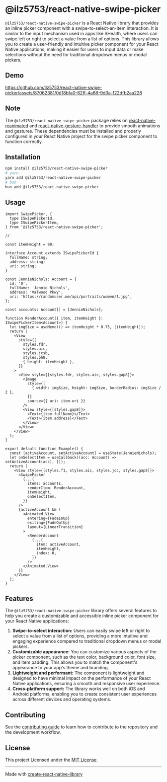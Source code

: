 # @ilz5753/react-native-swipe-picker

`@ilz5753/react-native-swipe-picker` is a React Native library that provides an inline picker component with a swipe-to-select-an-item interaction. It is similar to the input mechanism used in apps like SHealth, where users can swipe left or right to select a value from a list of options.
This library allows you to create a user-friendly and intuitive picker component for your React Native applications, making it easier for users to input data or make selections without the need for traditional dropdown menus or modal pickers.

## Demo

https://github.com/ilz5753/react-native-swipe-picker/assets/87062381/0d18bfa0-62ff-4a68-9d3a-f22dfb2aa228

## Note

The `@ilz5753/react-native-swipe-picker` package relies on [react-native-reanimated](https://docs.swmansion.com/react-native-reanimated/docs/fundamentals/getting-started/#installation) and [react-native-gesture-handler](https://docs.swmansion.com/react-native-gesture-handler/docs/fundamentals/installation) to provide smooth animations and gestures. These dependencies must be installed and properly configured in your React Native project for the swipe picker component to function correctly.

## Installation

```sh
npm install @ilz5753/react-native-swipe-picker
# yarn
yarn add @ilz5753/react-native-swipe-picker
# bun
bun add @ilz5753/react-native-swipe-picker
```

## Usage

```tsx
import SwipePicker, {
  type ISwipePickerId,
  type ISwipePickerItem,
} from '@ilz5753/react-native-swipe-picker';

//

const itemHeight = 90;

interface Account extends ISwipePickerId {
  fullName: string;
  address: string;
  uri: string;
}

const JennieNichols: Account = {
  id: '0',
  fullName: 'Jennie Nichols',
  address: 'Valwood Pkwy',
  uri: 'https://randomuser.me/api/portraits/women/1.jpg',
};

const accounts: Account[] = [JennieNichols];

function RenderAccount({ item, itemHeight }: ISwipePickerItem<Account>) {
  let imgSize = useMemo(() => itemHeight * 0.75, [itemHeight]);
  return (
    <View
      style={[
        styles.fdr,
        styles.aic,
        styles.jcsb,
        styles.ph8,
        { height: itemHeight },
      ]}
    >
      <View style={[styles.fdr, styles.aic, styles.gap8]}>
        <Image
          style={[
            { width: imgSize, height: imgSize, borderRadius: imgSize / 2 },
          ]}
          source={{ uri: item.uri }}
        />
        <View style={[styles.gap8]}>
          <Text>{item.fullName}</Text>
          <Text>{item.address}</Text>
        </View>
      </View>
    </View>
  );
}

export default function Example() {
  const [activeAccount, setActiveAccount] = useState(JennieNichols);
  let onSelectItem = useCallback((acc: Account) => setActiveAccount(acc), []);
  return (
    <View style={[styles.f1, styles.aic, styles.jcc, styles.gap8]}>
      <SwipePicker
        {...{
          items: accounts,
          renderItem: RenderAccount,
          itemHeight,
          onSelectItem,
        }}
      />
      {activeAccount && (
        <Animated.View
          entering={FadeInUp}
          exiting={FadeOutUp}
          layout={LinearTransition}
        >
          <RenderAccount
            {...{
              item: activeAccount,
              itemHeight,
              index: 0,
            }}
          />
        </Animated.View>
      )}
    </View>
  );
}
```

## Features

The `@ilz5753/react-native-swipe-picker` library offers several features to help you create a customizable and accessible inline picker component for your React Native applications:

1. **Swipe-to-select interaction:** Users can easily swipe left or right to select a value from a list of options, providing a more intuitive and engaging experience compared to traditional dropdown menus or modal pickers.
2. **Customizable appearance:** You can customize various aspects of the picker component, such as the text color, background color, font size, and item padding. This allows you to match the component's appearance to your app's theme and branding.
3. **Lightweight and performant:** The component is lightweight and designed to have minimal impact on the performance of your React Native applications, ensuring a smooth and responsive user experience.
4. **Cross-platform support:** The library works well on both iOS and Android platforms, enabling you to create consistent user experiences across different devices and operating systems.

## Contributing

See the [contributing guide](CONTRIBUTING.md) to learn how to contribute to the repository and the development workflow.

## License

This project Licensed under the [MIT License](/LICENSE).

---

Made with [create-react-native-library](https://github.com/callstack/react-native-builder-bob)

